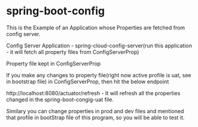 # spring-boot-config
This is the Example of an Application whose Properties are fetched from config server.

Config Server
Application - spring-cloud-config-server(run this application - it will fetch all property files from ConfigServerProp)

Property file kept in
ConfigServerProp

If you make any changes to property file(right now active profile is uat, see in bootstrap file) in ConfigServerProp, then hit the below endpoint

http://localhost:8080/actuator/refresh - It will refresh all the properties changed in the spring-boot-congig-uat file.

Similary you can change properties in prod and dev files and mentioned that profile in bootStrap file of this program, so you will be able to test it.
